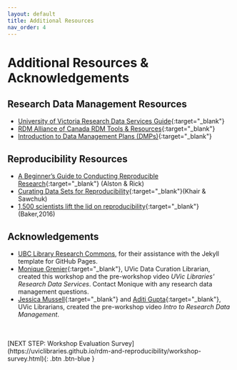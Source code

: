 ```yaml
---
layout: default
title: Additional Resources
nav_order: 4
---
```

# Additional Resources & Acknowledgements

## Research Data Management Resources
- [University of Victoria Research Data Services Guide](https://libguides.uvic.ca/researchdata/home){:target="_blank"}
- [RDM Alliance of Canada RDM Tools & Resources](https://portagenetwork.ca/tools-and-resources/){:target="_blank"}
- [Introduction to Data Management Plans (DMPs)](https://uviclibraries.github.io/data-management-plans/){:target="_blank"}

## Reproducibility Resources
- [A Beginner’s Guide to Conducting Reproducible Research](https://doi.org/10.1002/bes2.1801){:target="_blank"} (Alston & Rick)
- [Curating Data Sets for Reproducibility](https://data-curation.github.io/cdcf-workshop2B/#workshop){:target="_blank"}(Khair & Sawchuk)
- [1,500 scientists lift the lid on reproducibility](https://rdcu.be/cuepD){:target="_blank"}(Baker,2016)

## Acknowledgements

- [UBC Library Research Commons](https://github.com/ubc-library-rc/), for their assistance with the Jekyll template for GitHub Pages.
- [Monique Grenier](mailto:mgrenier@uvic.ca){:target="_blank"}, UVic Data Curation Librarian, created this workshop and the pre-workshop video _UVic Libraries' Research Data Services_. Contact Monique with any research data management questions.
- [Jessica Mussell](mailto:jmussell@uvic.ca){:target="_blank"} and [Aditi Gupta](mailto:aditig@uvic.ca){:target="_blank"}, UVic Librarians, created the pre-workshop video _Intro to Research Data Management_.
<br>
<br>
[NEXT STEP: Workshop Evaluation Survey](https://uviclibraries.github.io/rdm-and-reproducibility/workshop-survey.html){: .btn .btn-blue }

